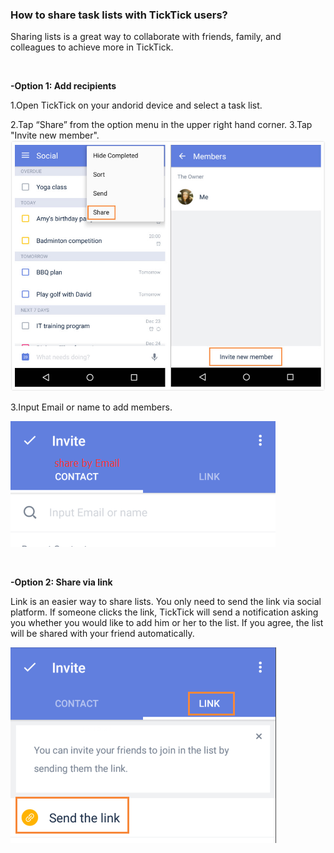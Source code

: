 ### How to share task lists with TickTick users?
Sharing lists is a great way to collaborate with friends, family, and colleagues to achieve more in TickTick.

<br />

**-Option 1: Add recipients**

1.Open TickTick on your andorid device and select a task list.

2.Tap “Share” from the option menu in the upper right hand corner.
3.Tap "Invite new member".
![](share12.jpg)

3.Input Email or name to add members.

![](share3.png)


<br />


**-Option 2: Share via link**

Link is an easier way to share lists. You only need to send the link via social platform. If someone clicks the link, TickTick will send a notification asking you whether you would like to add him or her to the list. If you agree, the list will be shared with your friend automatically. 

![](share4.png)





